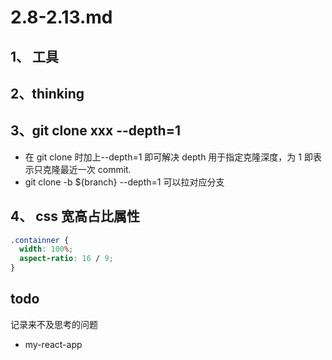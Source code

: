 # 2.8-2.13.md

## 1、 工具

## 2、thinking

## 3、git clone xxx --depth=1

- 在 git clone 时加上--depth=1 即可解决
  depth 用于指定克隆深度，为 1 即表示只克隆最近一次 commit.
- git clone -b \${branch} --depth=1 可以拉对应分支

## 4、 css 宽高占比属性

```css
.containner {
  width: 100%;
  aspect-ratio: 16 / 9;
}
```

## todo

记录来不及思考的问题

- my-react-app
